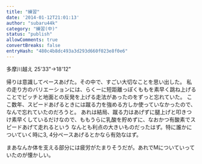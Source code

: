 ```yaml
---
title: "練習"
date: '2014-01-12T21:01:13'
author: "subaru44k"
category: "練習(中)"
status: "publish"
allowComments: true
convertBreaks: false
entryHash: "480c4b8dc493a3d293d660f023e8f0e6"
---
```

多摩川越え
25'33"→18'12"

帰りは意識してペースあげた。その中で、すごい大切なことを思い出した。
私の走り方のバリエーションには、らくーに短距離っぽくももを素早く跳ね上げることでピッチと地面との反発を上げる走法があったのをずっと忘れていた。
ここ数年、スピードあげるときには蹴る力を強める方しか使っていなかったので、なんで忘れていたのだろうと。
あれは結局、蹴る力はあげずに腿上げと叩きつけ素早くしているだけなので、ももうらに乳酸を貯めずに、なおかつ有酸素でスピードあげて走れるという
なんとも利点の大きいものだったはず。特に誰かについていく時に3, 4分ペースあげるとかなら有効なはず。

まあなんか体を支える部分には疲労がたまりそうだが。あれでMについていっていたのが懐かしい。
